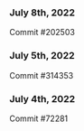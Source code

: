 ### July 8th, 2022

Commit #202503

### July 5th, 2022

Commit #314353


### July 4th, 2022

Commit #72281
